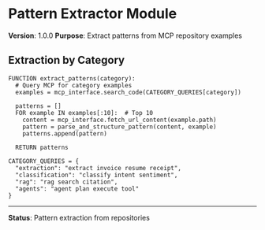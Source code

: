 # Pattern Extractor Module

**Version**: 1.0.0
**Purpose**: Extract patterns from MCP repository examples

## Extraction by Category

```
FUNCTION extract_patterns(category):
  # Query MCP for category examples
  examples = mcp_interface.search_code(CATEGORY_QUERIES[category])

  patterns = []
  FOR example IN examples[:10]:  # Top 10
    content = mcp_interface.fetch_url_content(example.path)
    pattern = parse_and_structure_pattern(content, example)
    patterns.append(pattern)

  RETURN patterns

CATEGORY_QUERIES = {
  "extraction": "extract invoice resume receipt",
  "classification": "classify intent sentiment",
  "rag": "rag search citation",
  "agents": "agent plan execute tool"
}
```

---

**Status**: Pattern extraction from repositories
